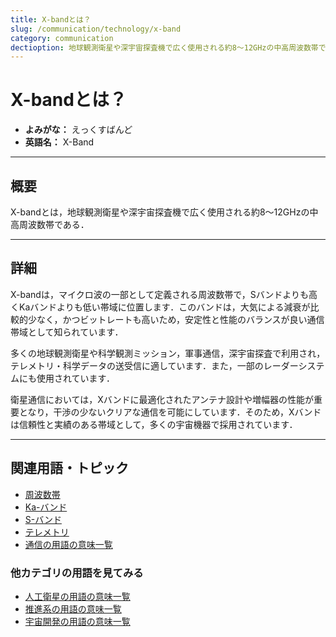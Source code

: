 ```yaml
---
title: X-bandとは？
slug: /communication/technology/x-band
category: communication
dectioption: 地球観測衛星や深宇宙探査機で広く使用される約8～12GHzの中高周波数帯であるX-bandの意味・定義・内容について解説します．
---
```


# X-bandとは？

- **よみがな：** えっくすばんど  
- **英語名：** X-Band  

---

## 概要

X-bandとは，地球観測衛星や深宇宙探査機で広く使用される約8～12GHzの中高周波数帯である．

---

## 詳細

X-bandは，マイクロ波の一部として定義される周波数帯で，Sバンドよりも高くKaバンドよりも低い帯域に位置します．このバンドは，大気による減衰が比較的少なく，かつビットレートも高いため，安定性と性能のバランスが良い通信帯域として知られています．

多くの地球観測衛星や科学観測ミッション，軍事通信，深宇宙探査で利用され，テレメトリ・科学データの送受信に適しています．また，一部のレーダーシステムにも使用されています．

衛星通信においては，Xバンドに最適化されたアンテナ設計や増幅器の性能が重要となり，干渉の少ないクリアな通信を可能にしています．そのため，Xバンドは信頼性と実績のある帯域として，多くの宇宙機器で採用されています．

---

## 関連用語・トピック

- [周波数帯](/docs/communication/technology/frequency-band)
- [Ka-バンド](/docs/communication/technology/ka-band)
- [S-バンド](/docs/communication/technology/s-band)
- [テレメトリ](/docs/communication/system/telemetry)
- [通信の用語の意味一覧](/docs/category/communication)

### 他カテゴリの用語を見てみる
- [人工衛星の用語の意味一覧](/docs/category/satellite)
- [推進系の用語の意味一覧](/docs/category/propulsion)
- [宇宙開発の用語の意味一覧](/docs/category/glossary)
